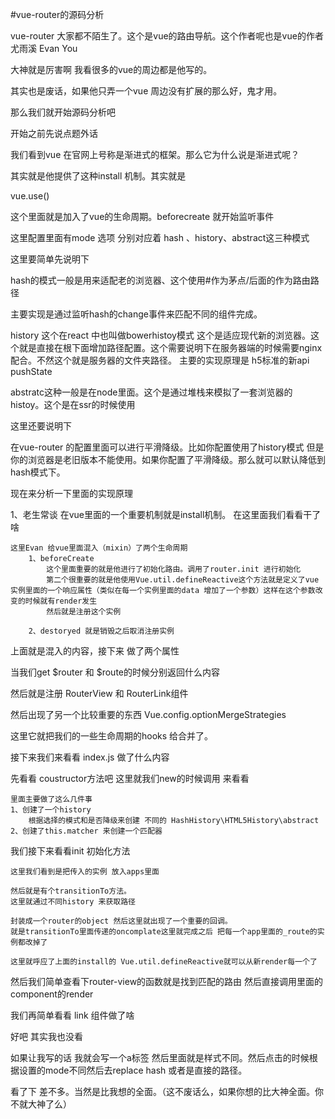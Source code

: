 #vue-router的源码分析

vue-router 大家都不陌生了。这个是vue的路由导航。这个作者呢也是vue的作者尤雨溪  Evan You

大神就是厉害啊 我看很多的vue的周边都是他写的。

其实也是废话，如果他只弄一个vue 周边没有扩展的那么好，鬼才用。

那么我们就开始源码分析吧

开始之前先说点题外话

我们看到vue 在官网上号称是渐进式的框架。那么它为什么说是渐进式呢？

其实就是他提供了这种install 机制。其实就是

vue.use()

这个里面就是加入了vue的生命周期。beforecreate 就开始监听事件

这里配置里面有mode 选项 分别对应着 hash 、history、abstract这三种模式

这里要简单先说明下

hash的模式一般是用来适配老的浏览器、这个使用#作为茅点/后面的作为路由路径

主要实现是通过监听hash的change事件来匹配不同的组件完成。

history 这个在react 中也叫做bowerhistoy模式 这个是适应现代新的浏览器。这个就是直接在根下面增加路径配置。这个需要说明下在服务器端的时候需要nginx配合。不然这个就是服务器的文件夹路径。
主要的实现原理是 h5标准的新api pushState

abstratc这种一般是在node里面。这个是通过堆栈来模拟了一套浏览器的histoy。这个是在ssr的时候使用

这里还要说明下

在vue-router 的配置里面可以进行平滑降级。比如你配置使用了history模式 但是你的浏览器是老旧版本不能使用。如果你配置了平滑降级。那么就可以默认降低到 hash模式下。

现在来分析一下里面的实现原理

1、老生常谈 在vue里面的一个重要机制就是install机制。
在这里面我们看看干了啥
	
	这里Evan 给vue里面混入（mixin）了两个生命周期
		1、beforeCreate
			这个里面重要的就是他进行了初始化路由。调用了router.init 进行初始化
			第二个很重要的就是他使用Vue.util.defineReactive这个方法就是定义了vue实例里面的一个响应属性（类似在每一个实例里面的data 增加了一个参数）这样在这个参数改变的时候就有render发生			
			然后就是注册这个实例
			
		2、destoryed 就是销毁之后取消注册实例
		
上面就是混入的内容，接下来 做了两个属性

当我们get $router 和 $route的时候分别返回什么内容

然后就是注册 RouterView 和 RouterLink组件

然后出现了另一个比较重要的东西  Vue.config.optionMergeStrategies

这里它就把我们的一些生命周期的hooks 给合并了。


接下来我们来看看 index.js 做了什么内容

先看看 coustructor方法吧
	这里就我们new的时候调用 来看看
	
	里面主要做了这么几件事
	1、创建了一个history 
		根据选择的模式和是否降级来创建 不同的 HashHistory\HTML5History\abstract 
	2、创建了this.matcher 来创建一个匹配器
	
我们接下来看看init 初始化方法

	这里我们看到是把传入的实例 放入apps里面
	
	然后就是有个transitionTo方法。
	这里就通过不同history 来获取路径
	
	封装成一个router的object 然后这里就出现了一个重要的回调。
	就是transitionTo里面传递的oncomplate这里就完成之后 把每一个app里面的_route的实例都改掉了
	
	这里就呼应了上面的install的 Vue.util.defineReactive就可以从新render每一个了
	
然后我们简单查看下router-view的函数就是找到匹配的路由 然后直接调用里面的component的render 

我们再简单看看 link 组件做了啥


好吧 其实我也没看

如果让我写的话 我就会写一个a标签 然后里面就是样式不同。然后点击的时候根据设置的mode不同然后去replace hash 或者是直接的路径。

看了下 差不多。当然是比我想的全面。（这不废话么，如果你想的比大神全面。你不就大神了么）
				
					
	

